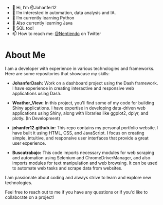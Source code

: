 - 👋 Hi, I’m @Johanfer12
- 👀 I’m interested in automation, data analysis and IA.
- 🌱 I’m currently learning Python
- 🌱 Also currently learning Java
- 🌱 SQL too!
- 📫 How to reach me: [@Nentiendo](https://twitter.com/Nentiendo) on Twitter

# About Me

I am a developer with experience in various technologies and frameworks. Here are some repositories that showcase my skills:

- **JohanferDash:** Work on a dashboard project using the Dash framework. I have experience in creating interactive and responsive web applications using Dash.

- **Weather_View:** In this project, you'll find some of my code for building Shiny applications. I have expertise in developing data-driven web applications using Shiny, along with libraries like ggplot2, dplyr, and plotly. (In Development)

- **johanfer12.github.io:** This repo contains my personal portfolio website. I have built it using HTML, CSS, and JavaScript. I focus on creating simple, intuitive, and responsive user interfaces that provide a great user experience.

- **Buscatrabajo:** This code imports necessary modules for web scraping and automation using Selenium and ChromeDriverManager, and also imports modules for text manipulation and web browsing. It can be used to automate web tasks and scrape data from websites.
  
I am passionate about coding and always strive to learn and explore new technologies.

Feel free to reach out to me if you have any questions or if you'd like to collaborate on a project!

<!---
Johanfer12/Johanfer12 is a ✨ special ✨ repository because its `README.md` (this file) appears on your GitHub profile.
You can click the Preview link to take a look at your changes.
--->
